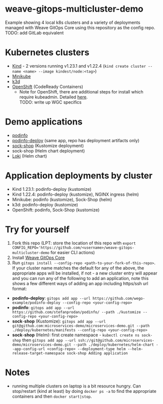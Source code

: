 # weave-gitops-multicluster-demo
Example showing 4 local k8s clusters and a variety of deployments managed with Weave GitOps Core using this repository as the config repo.   
TODO: add GitLab equivalent

# Kubernetes clusters
- [Kind](https://kind.sigs.k8s.io/) - 2 versions running v1.23.1 and v1.22.4 (`kind create cluster --name <name> --image kindest/node:<tag>`)
- [Minikube](https://minikube.sigs.k8s.io/)
- [k3d](https://k3d.io/)
- [OpenShift](https://console.redhat.com/openshift/create/local) (CodeReady Containers)
  - Note for OpenShift, there are additional steps for install which require kubeadmin. Detailed [here](https://operatorhub.io/operator/flux).  
  TODO: write up WGC specifics

# Demo applications
- [podinfo](https://github.com/stefanprodan/podinfo/)
- [podinfo-deploy](https://github.com/wego-example/podinfo-deploy) (same app, repo has deployment artifacts only)
- [sock-shop](https://github.com/microservices-demo/microservices-demo) (Kustomize deployment)
- sock-shop (Helm chart deployment)
- [Loki](https://github.com/grafana/) (Helm chart)

# Application deployments by cluster
- Kind 1.23.1: podinfo-deploy (kustomize)
- Kind 1.22.4: podinfo-deploy (kustomize), NGINX ingress (helm)
- Minikube: podinfo (kustomize), Sock-Shop (helm)
- k3d: podinfo-deploy (kustomize)
- OpenShift: podinfo, Sock-Shop (kustomize)

# Try for yourself
1. Fork this repo (LPT: store the location of this repo with `export CONFIG_REPO='https://github.com/<username>/weave-gitops-multicluster-demo` for easier CLI actions)
2. Install [Weave GitOps Core](https://github.com/weaveworks/weave-gitops)
3. Run `gitops install --config-repo <path-to-your-fork-of-this-repo>`. If your cluster name matches the default for any of the above, the appropriate apps will be installed, if not - a new cluster entry will appear and you can run any of the following to add an application, note this shows a few different ways of adding an app including https/ssh url format:
- **podinfo-deploy**: `gitops add app --url https://github.com/wego-example/podinfo-deploy --config-repo <your-config-repo>`
- **podinfo**: `gitops add app --url https://github.com/stefanprodan/podinfo/ --path ./kustomize --config-repo <your-config-repo>`
- **sock**-**shop** (Kustomize): `gitops add app --url git@github.com:microservices-demo/microservices-demo.git --path ./deploy/kubernetes/manifests --config-repo <your-config-repo>`
- **sock**-**shop** (Helm): first create namespace - `kubectl create ns sock-shop` then `gitops add app --url ssh://git@github.com/microservices-demo/microservices-demo.git --path ./deploy/kubernetes/helm-chart --app-config-url <config-repo> --deployment-type helm --helm-release-target-namespace sock-shop
Adding application`


# Notes
- running multiple clusters on laptop is a bit resource hungry. Can stop/restart (kind at least) by doing `docker ps -a` to find the appropriate containers and then `docker start|stop`.
